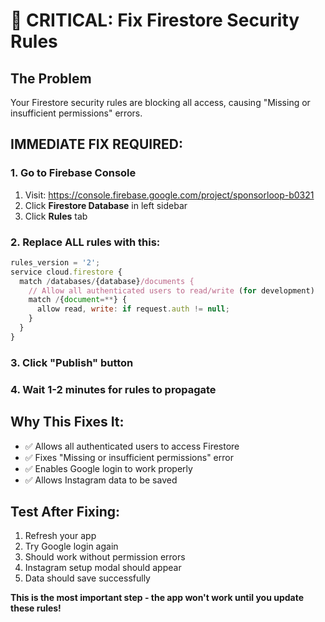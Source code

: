 # 🚨 CRITICAL: Fix Firestore Security Rules

## The Problem
Your Firestore security rules are blocking all access, causing "Missing or insufficient permissions" errors.

## IMMEDIATE FIX REQUIRED:

### 1. Go to Firebase Console
1. Visit: https://console.firebase.google.com/project/sponsorloop-b0321
2. Click **Firestore Database** in left sidebar
3. Click **Rules** tab

### 2. Replace ALL rules with this:

```javascript
rules_version = '2';
service cloud.firestore {
  match /databases/{database}/documents {
    // Allow all authenticated users to read/write (for development)
    match /{document=**} {
      allow read, write: if request.auth != null;
    }
  }
}
```

### 3. Click "Publish" button

### 4. Wait 1-2 minutes for rules to propagate

## Why This Fixes It:
- ✅ Allows all authenticated users to access Firestore
- ✅ Fixes "Missing or insufficient permissions" error
- ✅ Enables Google login to work properly
- ✅ Allows Instagram data to be saved

## Test After Fixing:
1. Refresh your app
2. Try Google login again
3. Should work without permission errors
4. Instagram setup modal should appear
5. Data should save successfully

**This is the most important step - the app won't work until you update these rules!**